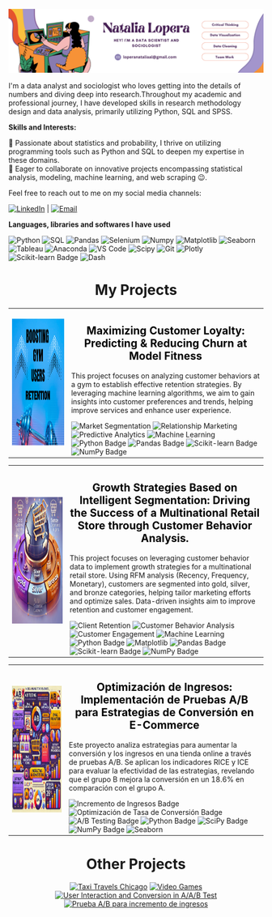  ![Header](https://github.com/Natcol05/Natcol05/blob/45efe3f38902e43e19d1a93e212f76f91f05b924/Natalia%20Lopera%20(1).png)
</div>

<div>
 I'm a data analyst and sociologist who loves getting into the details of numbers and diving deep into research.Throughout my academic and professional journey, I have developed skills in research methodology design and data analysis, primarily utilizing Python, SQL and SPSS.

**Skills and Interests:**
   
🌱 Passionate about statistics and probability, I thrive on utilizing programming tools such as Python and SQL to deepen my expertise in these domains.                                                                       
👯 Eager to collaborate on innovative projects encompassing statistical analysis, modeling, machine learning, and web scraping 😉. 

Feel free to reach out to me on my social media channels:

[![LinkedIn](https://img.shields.io/badge/-LinkedIn-blue?style=flat&logo=linkedin)](https://www.linkedin.com/in/natalia-lopera) | [![Email](https://img.shields.io/badge/-Email-white?style=flat&logo=gmail)](mailto:loperanataliaal@gmail.com)

**Languages, libraries and softwares I have used**

![Python](https://img.shields.io/badge/-Python-000000?style=flat&logo=python)
![SQL](https://img.shields.io/badge/-SQL-000000?style=flat&logo=MySQL)
![Pandas](https://img.shields.io/badge/-Pandas-000000?style=flat&logo=pandas)
![Selenium](https://img.shields.io/badge/-Selenium-000000?style=flat&logo=selenium)
![Numpy](https://img.shields.io/badge/-Numpy-000000?style=flat&logo=numpy)
![Matplotlib](https://img.shields.io/badge/-Matplotlib-000000?style=flat&logo=matplotlib)
![Seaborn](https://img.shields.io/badge/-Seaborn-000000?style=flat&logo=seaborn)
![Tableau](https://img.shields.io/badge/-Tableau-000000?style=flat&logo=tableau)
![Anaconda](https://img.shields.io/badge/-Anaconda-000000?style=flat&logo=Anaconda)
![VS Code](https://img.shields.io/badge/-visualstudiocode-000000?style=flat&logo=visual-studio-code)
![Scipy](https://img.shields.io/badge/-Scipy-000000?style=flat&logo=Scipy)
![Git](https://img.shields.io/badge/-Git-000000?style=flat&logo=git&logoColor=white)
![Plotly](https://img.shields.io/badge/-Plotly-000000?style=flat&logo=plotly&logoColor=white)
<img src="https://img.shields.io/badge/-Scikit--learn-000000?style=flat&logo=scikit-learn" alt="Scikit-learn Badge" />
![Dash](https://img.shields.io/badge/-Dash-000000?style=flat&logo=plotly&logoColor=white)
</div>

<div align="center">
    <h1>My Projects</h1>
    <table>
        <tr>
            <td>
                <a href="https://github.com/Natcol05/Machine-Learning-Model.git" target="_blank">
                    <img src="https://github.com/Natcol05/Machine-Learning-Model/blob/93da41886e23f109e930422c2e0a179ad2d2f021/Graphics/GYM%20(4).png?raw=true" alt="Gym Image" style="padding-right: 10px; width: 600px; height: 250px;" />
                </a>
            </td>
            <td style="vertical-align: middle;">
                <h2 align="center" style="color: black; text-decoration: none;">
                    Maximizing Customer Loyalty: Predicting & Reducing Churn at Model Fitness
                </h2>
                <p>     
                    This project focuses on analyzing customer behaviors at a gym to establish effective retention strategies. By leveraging machine learning algorithms, we aim to gain insights into customer preferences and trends, helping improve services and enhance user experience.
                </p>
                <div>
                    <img src="https://img.shields.io/badge/-Market%20Segmentation-000000?style=flat&logo=googleanalytics" alt="Market Segmentation" />
                    <img src="https://img.shields.io/badge/-Relationship%20Marketing-000000?style=flat&logo=handshake" alt="Relationship Marketing" />
                    <img src="https://img.shields.io/badge/-Predictive%20Analytics-000000?style=flat&logo=datadog" alt="Predictive Analytics" />
                    <img src="https://img.shields.io/badge/-Machine%20Learning-000000?style=flat&logo=tensorflow" alt="Machine Learning" />
                    <img src="https://img.shields.io/badge/-Python-000000?style=flat&logo=python" alt="Python Badge" />
                    <img src="https://img.shields.io/badge/-Pandas-000000?style=flat&logo=pandas" alt="Pandas Badge" />
                    <img src="https://img.shields.io/badge/-Scikit--learn-000000?style=flat&logo=scikit-learn" alt="Scikit-learn Badge" />
                    <img src="https://img.shields.io/badge/-NumPy-000000?style=flat&logo=numpy" alt="NumPy Badge" />
                </div>
            </td>
        </tr>
    </table>
</div>

<div>
 <table>
  <tr>
   <td>
    <a href="https://github.com/Natcol05/hackathon.git" target="_blank">
     <img src="https://github.com/Natcol05/hackathon/blob/6f6c91693309eaa4f02430b3672a14787a8dc607/Retail.png?raw=true" alt="Retail Image" style="padding-right: 10px; width: 900px; height: 250px;" />
    </a>
   </td>
   <td style="vertical-align: middle;">
    <h2 align="center" style="color: black; text-decoration: none;">
     Growth Strategies Based on Intelligent Segmentation: Driving the Success of a Multinational Retail Store through Customer Behavior Analysis.
    </h2>
    <p> 
     This project focuses on leveraging customer behavior data to implement growth strategies for a multinational retail store. Using RFM analysis (Recency, Frequency, Monetary), customers are segmented into gold, silver, and bronze categories, helping tailor marketing efforts and optimize sales. Data-driven insights aim to improve retention and customer engagement.
    </p>
    <div>
     <img src="https://img.shields.io/badge/-Client%20Retention-000000?style=flat&logo=googleanalytics" alt="Client Retention"/>
     <img src="https://img.shields.io/badge/-Customer%20Behavior%20Analysis-000000?style=flat&logo=handshake" alt="Customer Behavior Analysis"/>
     <img src="https://img.shields.io/badge/-Customer%20Engagement-000000?style=flat&logo=datadog" alt="Customer Engagement"/>
     <img src="https://img.shields.io/badge/-Machine%20Learning-000000?style=flat&logo=tensorflow" alt="Machine Learning" />
     <img src="https://img.shields.io/badge/-Python-000000?style=flat&logo=python" alt="Python Badge" />
     <img src="https://img.shields.io/badge/-Matplotlib-000000?style=flat&logo=plotly&logoColor=white" alt="Matplotlib"/>
     <img src="https://img.shields.io/badge/-Pandas-000000?style=flat&logo=pandas" alt="Pandas Badge" />
     <img src="https://img.shields.io/badge/-Scikit--learn-000000?style=flat&logo=scikit-learn" alt="Scikit-learn Badge" />
     <img src="https://img.shields.io/badge/-NumPy-000000?style=flat&logo=numpy" alt="NumPy Badge" />
    </div>
   </td>
  </tr>
 </table>
</div>

<div>
 <table>
  <tr>
   <td>
    <a href="https://github.com/Natcol05/Pruebas-A-B-para-Estrategias-de-Incremento-de-Ingresos.git" target="_blank">
     <img src="https://github.com/Natcol05/Pruebas-A-B-para-Estrategias-de-Incremento-de-Ingresos/blob/29b164aa5b0dffcaac56c2273b306c4e1384c9fa/Test%20AB.png?raw=true" alt="Retail Image" style="padding-right: 10px; width: 750px; height: 250px;" />
    </a>
   </td>
   <td style="vertical-align: middle;">
    <h2 align="center" style="color: black; text-decoration: none;">
     Optimización de Ingresos: Implementación de Pruebas A/B para Estrategias de Conversión en E-Commerce
    </h2>
    <p> 
     Este proyecto analiza estrategias para aumentar la conversión y los ingresos en una tienda online a través de pruebas A/B. Se aplican los indicadores RICE y ICE para evaluar la efectividad de las estrategias, revelando que el grupo B mejora la conversión en un 18.6% en comparación con el grupo A.
    </p>
    <div>
     <img src="https://img.shields.io/badge/-Incremento%20de%20Ingresos-000000?style=flat&logo=googleanalytics" alt="Incremento de Ingresos Badge" />
     <img src="https://img.shields.io/badge/-Optimización%20de%20Tasa%20de%20Conversión-000000?style=flat&logo=handshake" alt="Optimización de Tasa de Conversión Badge" />
     <img src="https://img.shields.io/badge/-A/B%20Testing-000000?style=flat&logo=datadog" alt="A/B Testing Badge" />
     <img src="https://img.shields.io/badge/-Python-000000?style=flat&logo=python" alt="Python Badge" />
     <img src="https://img.shields.io/badge/-SciPy-000000?style=flat&logo=scipy" alt="SciPy Badge" />
     <img src="https://img.shields.io/badge/-NumPy-000000?style=flat&logo=numpy" alt="NumPy Badge" />
     <img src="https://img.shields.io/badge/-Seaborn-000000?style=flat&logo=plotly&logoColor=white" alt="Seaborn"/>
    </div>
   </td>
  </tr>
 </table>
</div>


<div align="center">
    <h1>Other Projects</h1>  


[![Taxi Travels Chicago](https://img.shields.io/badge/Taxi%20Travels%20in%20Chicago-000000?style=flat&logo=github)](https://github.com/Natcol05/Taxi-Travels-in-Chicago)
[![Video Games](https://img.shields.io/badge/Video%20Games%20-000000?style=flat&logo=github)](https://github.com/Natcol05/Video-Games-.git)
[![User Interaction and Conversion in A/A/B Test](https://img.shields.io/badge/Interaction%20and%20Conversion%20Test%20A/A/B-000000?style=flat&logo=github)](https://github.com/Natcol05/User-Interaction-and-Conversion-in-A-A-B-Test.git)
[![Prueba A/B para incremento de ingresos](https://img.shields.io/badge/Incremento%20de%20Ingresos%20Test%20A/B-000000?style=flat&logo=github)]()

</div>



